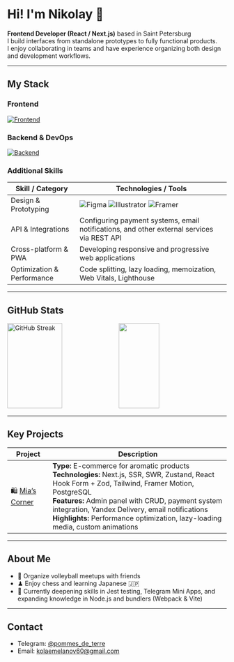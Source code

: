 # Hi! I'm Nikolay 👋

**Frontend Developer (React / Next.js)** based in Saint Petersburg  
I build interfaces from standalone prototypes to fully functional products.<br/>
I enjoy collaborating in teams and have experience organizing both design and development workflows.

---

## My Stack

### Frontend
[![Frontend](https://skillicons.dev/icons?i=nextjs,react,ts,js,redux,tailwind,css,sass,webpack,vite&perline=10)](https://skillicons.dev)  

### Backend & DevOps
[![Backend](https://skillicons.dev/icons?i=nodejs,postgres,mongodb,docker&perline=6)](https://skillicons.dev)  

### Additional Skills

| Skill / Category | Technologies / Tools |
|------------------|-------------------------|
| Design & Prototyping | ![Figma](https://skillicons.dev/icons?i=figma) ![Illustrator](https://skillicons.dev/icons?i=ai) ![Framer](https://skillicons.dev/icons?i=framer) |
| API & Integrations | Configuring payment systems, email notifications, and other external services via REST API |
| Cross-platform & PWA | Developing responsive and progressive web applications |
| Optimization & Performance | Code splitting, lazy loading, memoization, Web Vitals, Lighthouse |

---

## GitHub Stats

<p align="left">
  <a href="https://git.io/streak-stats"><img src="https://github-readme-streak-stats.herokuapp.com?user=lanovich&theme=gotham&short_numbers=true&date_format=%5BY%20%5DM%20j" width="50%" height="195px" alt="GitHub Streak" /></a>
  <img src="https://github-readme-stats.vercel.app/api/top-langs/?username=lanovich&layout=compact&theme=gotham" height="195px" width="43%" />
</p>

---

## Key Projects

| Project | Description |
|--------|----------|
| 🛍 [Mia’s Corner](https://www.mias-corner.ru/) | **Type:** E-commerce for aromatic products<br>**Technologies:** Next.js, SSR, SWR, Zustand, React Hook Form + Zod, Tailwind, Framer Motion, PostgreSQL<br>**Features:** Admin panel with CRUD, payment system integration, Yandex Delivery, email notifications<br>**Highlights:** Performance optimization, lazy-loading media, custom animations |

---

## About Me

- 🏐 Organize volleyball meetups with friends  
- ♟ Enjoy chess and learning Japanese 🇯🇵  
- 🌱 Currently deepening skills in Jest testing, Telegram Mini Apps, and expanding knowledge in Node.js and bundlers (Webpack & Vite)

---

## Contact

- Telegram: [@pommes_de_terre](https://t.me/pommes_de_terre)  
- Email: kolaemelanov60@gmail.com

